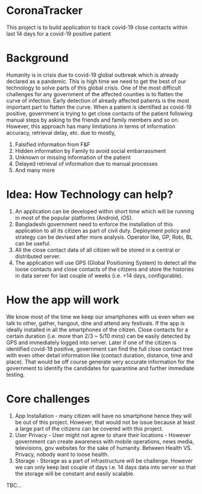 # CoronaTracker
This project is to build application to track covid-19 close contacts within last 14 days for a covid-19 positive patient 

# Background
Humanity is in crisis due to covid-19 global outbreak which is already declared as a pandemic. This is high time we need to get the best of our technology to solve parts of this global crisis. One of the most difficult challenges for any government of the affected counties is to flatten the curve of infection. Early detection of already affected patients is the most important part to flatten the curve. When a patient is identified as covid-19 positive, government is trying to get close contacts of the patient following manual steps by asking to the friends and family members and so on. However, this approach has many limitations in terms of information accuracy, retrieval delay, etc. due to mostly,

1. Falsified information from F&F
2. Hidden information by Family to avoid social embarrassment
3. Unknown or missing information of the patient
4. Delayed retrieval of information due to manual processes
5. And many more

# Idea: How Technology can help?
1. An application can be developed within short time which will be running in most of the popular platforms (Android, iOS).
2. Bangladeshi government need to enforce the installation of this application to all its citizen as part of civil duty. Deployment policy and strategy can be devised after more analysis. Operator like, GP, Robi, BL can be useful.
3. All the close contact data of all citizen will be stored in a central or distributed server.
4. The application will use GPS (Global Positioning System) to detect all the loose contacts and close contacts of the citizens and store the histories in data server for last couple of weeks (i.e. >14 days, configurable).

# How the app will work
We know most of the time we keep our smartphones with us even when we talk to other, gather, hangout, dine and attend any festivals. If the app is ideally installed in all the smartphones of the citizen. Close contacts for a certain duration (i.e. more than 2/3 ~ 5/10 mins) can be easily detected by GPS and immediately logged into server. Later if one of the citizen is identified covid-19 positive, government can find the full close contact tree with even other detail information like (contact duration, distance, time and place). That would be off course generate very accurate information for the government to identify the candidates for quarantine and further immediate testing.

# Core challenges
1. App Installation - many citizen will have no smartphone hence they will be out of this project. However, that would not be issue because at least a large part of the citizens can be covered with this project.
2. User Privacy - User might not agree to share their locations - However government can create awareness with mobile operations, news media, televisions, gov websites for the sake of humanity. Between Health VS. Privacy, nobody want to loose health.
3. Storage - Storage as a part of infrastructure will be challenge. However we can only keep last couple of days i.e. 14 days data into server so that the storage will be constant and easily scalable.


TBC...
